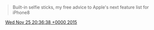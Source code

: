 > Built\-in selfie sticks, my free advice to Apple's next feature list for iPhone8

<img src="../../media/tweet.ico" width="12" /> [Wed Nov 25 20:36:38 +0000 2015](https://twitter.com/DromerDenker/status/669615700953186305)